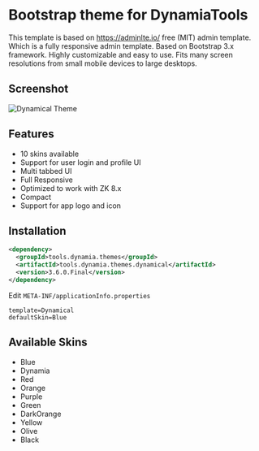 # Bootstrap theme for DynamiaTools

This template is based on https://adminlte.io/ free (MIT) admin template. Which is a fully responsive admin template. Based on Bootstrap 3.x framework. Highly customizable and easy to use. Fits many screen resolutions from small mobile devices to large desktops. 

## Screenshot

![Dynamical Theme](https://www.dynamia.tools/wp-content/uploads/2019/05/dynamicalblue.png)

## Features
- 10 skins available
- Support for user login and profile UI
- Multi tabbed UI
- Full Responsive
- Optimized to work with ZK 8.x
- Compact
- Support for app logo and icon

## Installation

```xml
<dependency>
  <groupId>tools.dynamia.themes</groupId>
  <artifactId>tools.dynamia.themes.dynamical</artifactId>
  <version>3.6.0.Final</version>
</dependency>
```

Edit ```META-INF/applicationInfo.properties```
```properties
template=Dynamical
defaultSkin=Blue
```

## Available Skins
- Blue
- Dynamia
- Red
- Orange
- Purple
- Green
- DarkOrange
- Yellow
- Olive
- Black